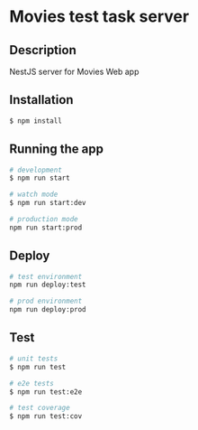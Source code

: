 # Movies test task server

## Description

NestJS server for Movies Web app

## Installation

```bash
$ npm install
```

## Running the app

```bash
# development
$ npm run start

# watch mode
$ npm run start:dev

# production mode
npm run start:prod
```

## Deploy
```bash
# test environment
npm run deploy:test

# prod environment
npm run deploy:prod

```

## Test

```bash
# unit tests
$ npm run test

# e2e tests
$ npm run test:e2e

# test coverage
$ npm run test:cov
```

